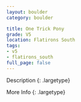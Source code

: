 ```yaml
---
layout: boulder
category: boulder

title: One Trick Pony
grade: V5
location: Flatirons South
tags:
- v5
- flatirons_south
full_page: false
---
```



Description
{: .largetype}


More Info
{: .largetype}

